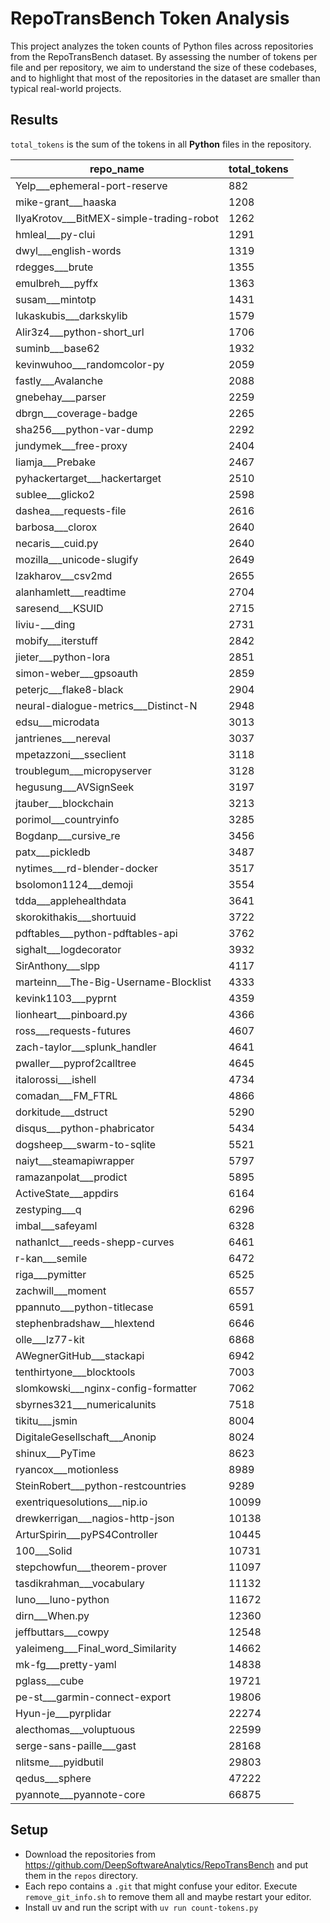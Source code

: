 # RepoTransBench Token Analysis

This project analyzes the token counts of Python files across repositories from the RepoTransBench dataset. By assessing the number of tokens per file and per repository, we aim to understand the size of these codebases, and to highlight that most of the repositories in the dataset are smaller than typical real-world projects.

## Results

`total_tokens` is the sum of the tokens in all **Python** files in the repository.

|repo_name                               |total_tokens|
|----------------------------------------|------------|
|Yelp___ephemeral-port-reserve           |882         |
|mike-grant___haaska                     |1208        |
|IlyaKrotov___BitMEX-simple-trading-robot|1262        |
|hmleal___py-clui                        |1291        |
|dwyl___english-words                    |1319        |
|rdegges___brute                         |1355        |
|emulbreh___pyffx                        |1363        |
|susam___mintotp                         |1431        |
|lukaskubis___darkskylib                 |1579        |
|Alir3z4___python-short_url              |1706        |
|suminb___base62                         |1932        |
|kevinwuhoo___randomcolor-py             |2059        |
|fastly___Avalanche                      |2088        |
|gnebehay___parser                       |2259        |
|dbrgn___coverage-badge                  |2265        |
|sha256___python-var-dump                |2292        |
|jundymek___free-proxy                   |2404        |
|liamja___Prebake                        |2467        |
|pyhackertarget___hackertarget           |2510        |
|sublee___glicko2                        |2598        |
|dashea___requests-file                  |2616        |
|barbosa___clorox                        |2640        |
|necaris___cuid.py                       |2640        |
|mozilla___unicode-slugify               |2649        |
|lzakharov___csv2md                      |2655        |
|alanhamlett___readtime                  |2704        |
|saresend___KSUID                        |2715        |
|liviu-___ding                           |2731        |
|mobify___iterstuff                      |2842        |
|jieter___python-lora                    |2851        |
|simon-weber___gpsoauth                  |2859        |
|peterjc___flake8-black                  |2904        |
|neural-dialogue-metrics___Distinct-N    |2948        |
|edsu___microdata                        |3013        |
|jantrienes___nereval                    |3037        |
|mpetazzoni___sseclient                  |3118        |
|troublegum___micropyserver              |3128        |
|hegusung___AVSignSeek                   |3197        |
|jtauber___blockchain                    |3213        |
|porimol___countryinfo                   |3285        |
|Bogdanp___cursive_re                    |3456        |
|patx___pickledb                         |3487        |
|nytimes___rd-blender-docker             |3517        |
|bsolomon1124___demoji                   |3554        |
|tdda___applehealthdata                  |3641        |
|skorokithakis___shortuuid               |3722        |
|pdftables___python-pdftables-api        |3762        |
|sighalt___logdecorator                  |3932        |
|SirAnthony___slpp                       |4117        |
|marteinn___The-Big-Username-Blocklist   |4333        |
|kevink1103___pyprnt                     |4359        |
|lionheart___pinboard.py                 |4366        |
|ross___requests-futures                 |4607        |
|zach-taylor___splunk_handler            |4641        |
|pwaller___pyprof2calltree               |4645        |
|italorossi___ishell                     |4734        |
|comadan___FM_FTRL                       |4866        |
|dorkitude___dstruct                     |5290        |
|disqus___python-phabricator             |5434        |
|dogsheep___swarm-to-sqlite              |5521        |
|naiyt___steamapiwrapper                 |5797        |
|ramazanpolat___prodict                  |5895        |
|ActiveState___appdirs                   |6164        |
|zestyping___q                           |6296        |
|imbal___safeyaml                        |6328        |
|nathanlct___reeds-shepp-curves          |6461        |
|r-kan___semile                          |6472        |
|riga___pymitter                         |6525        |
|zachwill___moment                       |6557        |
|ppannuto___python-titlecase             |6591        |
|stephenbradshaw___hlextend              |6646        |
|olle___lz77-kit                         |6868        |
|AWegnerGitHub___stackapi                |6942        |
|tenthirtyone___blocktools               |7003        |
|slomkowski___nginx-config-formatter     |7062        |
|sbyrnes321___numericalunits             |7518        |
|tikitu___jsmin                          |8004        |
|DigitaleGesellschaft___Anonip           |8024        |
|shinux___PyTime                         |8623        |
|ryancox___motionless                    |8989        |
|SteinRobert___python-restcountries      |9289        |
|exentriquesolutions___nip.io            |10099       |
|drewkerrigan___nagios-http-json         |10138       |
|ArturSpirin___pyPS4Controller           |10445       |
|100___Solid                             |10731       |
|stepchowfun___theorem-prover            |11097       |
|tasdikrahman___vocabulary               |11132       |
|luno___luno-python                      |11672       |
|dirn___When.py                          |12360       |
|jeffbuttars___cowpy                     |12548       |
|yaleimeng___Final_word_Similarity       |14662       |
|mk-fg___pretty-yaml                     |14838       |
|pglass___cube                           |19721       |
|pe-st___garmin-connect-export           |19806       |
|Hyun-je___pyrplidar                     |22274       |
|alecthomas___voluptuous                 |22599       |
|serge-sans-paille___gast                |28168       |
|nlitsme___pyidbutil                     |29803       |
|qedus___sphere                          |47222       |
|pyannote___pyannote-core                |66875       |


## Setup

- Download the repositories from https://github.com/DeepSoftwareAnalytics/RepoTransBench and put them in the `repos` directory.
- Each repo contains a `.git` that might confuse your editor. Execute `remove_git_info.sh` to remove them all and maybe restart your editor.
- Install uv and run the script with `uv run count-tokens.py`
